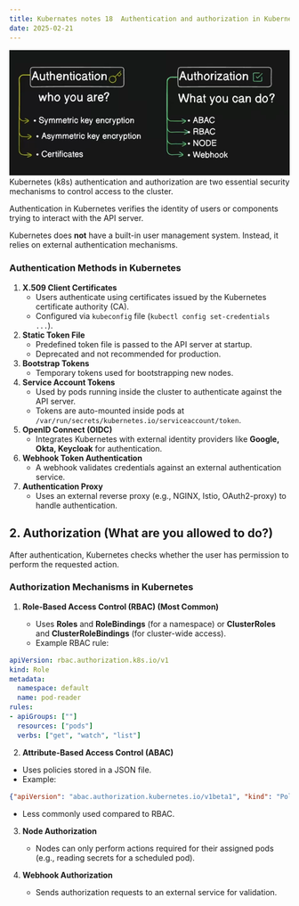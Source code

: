 ```yaml
---
title: Kubernates notes 18  Authentication and authorization in Kubernetes
date: 2025-02-21
---
```



![alt text](Pastedimage20250130111146.png)
Kubernetes (k8s) authentication and authorization are two essential security mechanisms to control access to the cluster.

Authentication in Kubernetes verifies the identity of users or components trying to interact with the API server.

Kubernetes does **not** have a built-in user management system. Instead, it relies on external authentication mechanisms.

### **Authentication Methods in Kubernetes**

1. **X.509 Client Certificates**
    - Users authenticate using certificates issued by the Kubernetes certificate authority (CA).
    - Configured via `kubeconfig` file (`kubectl config set-credentials ...`).
2. **Static Token File**
    - Predefined token file is passed to the API server at startup.
    - Deprecated and not recommended for production.
3. **Bootstrap Tokens**
    - Temporary tokens used for bootstrapping new nodes.
4. **Service Account Tokens**
    - Used by pods running inside the cluster to authenticate against the API server.
    - Tokens are auto-mounted inside pods at `/var/run/secrets/kubernetes.io/serviceaccount/token`.
5. **OpenID Connect (OIDC)**
    - Integrates Kubernetes with external identity providers like **Google, Okta, Keycloak** for authentication.
6. **Webhook Token Authentication**
    - A webhook validates credentials against an external authentication service.
7. **Authentication Proxy**
    - Uses an external reverse proxy (e.g., NGINX, Istio, OAuth2-proxy) to handle authentication.


## **2. Authorization (What are you allowed to do?)**

After authentication, Kubernetes checks whether the user has permission to perform the requested action.

### **Authorization Mechanisms in Kubernetes**

1. **Role-Based Access Control (RBAC) (Most Common)**
    
    - Uses **Roles** and **RoleBindings** (for a namespace) or **ClusterRoles** and **ClusterRoleBindings** (for cluster-wide access).
    - Example RBAC rule:

```yaml
apiVersion: rbac.authorization.k8s.io/v1
kind: Role
metadata:
  namespace: default
  name: pod-reader
rules:
- apiGroups: [""]
  resources: ["pods"]
  verbs: ["get", "watch", "list"]
```

2. **Attribute-Based Access Control (ABAC)**

- Uses policies stored in a JSON file.
- Example:

```json
{"apiVersion": "abac.authorization.kubernetes.io/v1beta1", "kind": "Policy", "spec": {"user": "dev-user", "namespace": "default", "resource": "pods", "readonly": true}}
```

- Less commonly used compared to RBAC.

3. **Node Authorization**
    - Nodes can only perform actions required for their assigned pods (e.g., reading secrets for a scheduled pod).

4. **Webhook Authorization**
    - Sends authorization requests to an external service for validation.
	